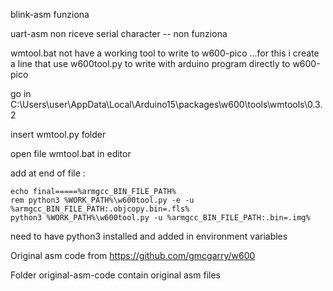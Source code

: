 blink-asm funziona

uart-asm non riceve serial character -- non funziona

wmtool.bat not have a working tool to write to w600-pico ...for this i create a line that use w600tool.py to write with arduino program directly to w600-pico

go in C:\Users\user\AppData\Local\Arduino15\packages\w600\tools\wmtools\0.3.2

insert wmtool.py folder

open file wmtool.bat in editor

add at end of file :

    echo final=====%armgcc_BIN_FILE_PATH%
    rem python3 %WORK_PATH%\w600tool.py -e -u %armgcc_BIN_FILE_PATH:.objcopy.bin=.fls%
    python3 %WORK_PATH%\w600tool.py -u %armgcc_BIN_FILE_PATH:.bin=.img%
  
need to have python3 installed and added in environment variables

Original asm code from https://github.com/gmcgarry/w600

Folder original-asm-code contain original asm files
